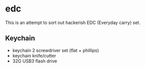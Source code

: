 # edc
This is an attempt to sort out hackerish EDC (Everyday carry) set.

## Keychain

- keychain 2 screwdriver set (flat + phillips)
- keychain knife/cutter
- 32G USB3 flash drive
